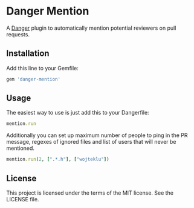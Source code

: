 # Danger Mention

A [Danger](https://github.com/danger/danger) plugin to automatically mention potential reviewers on pull requests.

## Installation

Add this line to your Gemfile:

```rb
gem 'danger-mention'
```

## Usage

The easiest way to use is just add this to your Dangerfile:

```rb
mention.run
```

Additionally you can set up maximum number of people to ping in the PR message, regexes of ignored files and list of users that will never be mentioned.

```rb
mention.run(2, [".*.h"], ["wojteklu"])
```

## License

This project is licensed under the terms of the MIT license. See the LICENSE file.
